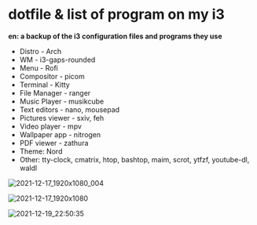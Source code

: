 # dotfile & list of program on my i3

 **en: a backup of the i3 configuration files and programs they use** 
 
 * Distro - Arch
 * WM - i3-gaps-rounded
 * Menu - Rofi
 * Compositor - picom
 * Terminal - Kitty
 * File Manager - ranger
 * Music Player - musikcube
 * Text editors - nano, mousepad
 * Pictures viewer - sxiv, feh
 * Video player - mpv
 * Wallpaper app - nitrogen
 * PDF viewer - zathura
 * Theme: Nord
 * Other: tty-clock, cmatrix, htop, bashtop, maim, scrot, ytfzf, youtube-dl, waldl

![2021-12-17_1920x1080_004](https://user-images.githubusercontent.com/26747226/146608891-fa4b2876-6553-461e-b884-bd830ed43f2e.png)

![2021-12-17_1920x1080](https://user-images.githubusercontent.com/26747226/146609038-abfe8724-f0da-47ea-9820-e1dd71f5e331.png)

![2021-12-19_22:50:35](https://user-images.githubusercontent.com/26747226/146690364-4f4e7aed-851d-449e-8536-17e5cbb71206.png)
